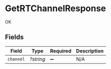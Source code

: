 # GetRTChannelResponse

OK


## Fields

| Field              | Type               | Required           | Description        |
| ------------------ | ------------------ | ------------------ | ------------------ |
| `channel`          | *?string*          | :heavy_minus_sign: | N/A                |